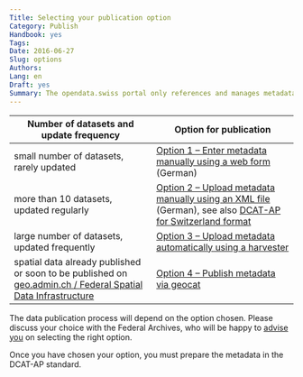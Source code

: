 ```yaml
---
Title: Selecting your publication option
Category: Publish
Handbook: yes
Tags:
Date: 2016-06-27
Slug: options
Authors:
Lang: en
Draft: yes
Summary: The opendata.swiss portal only references and manages metadata. The primary data, as well as responsibility for publishing them, remain with the data supplier. The Federal Archives operate the portal, and also support and coordinate data publication. When you publish your data on opendata.swiss, you can choose between four technical options. The following table will help you decide which option is best suited to your organization.
---
```



| Number of datasets and update frequency | Option for publication |
|-----------------------------------------|------------------------|
| small number of datasets, rarely updated | [Option 1 – Enter metadata manually using a web form](/de/library/opendataswiss-userguide#metadaten-via-formular-xml-import-verwalten_1) (German) |
| more than 10 datasets, updated regularly | [Option 2 – Upload metadata manually using an XML file](/de/library/opendataswiss-userguide#metadaten-via-formular-xml-import-verwalten_1) (German), see also [DCAT-AP for Switzerland format](/en/library/ch-dcat-ap) |
| large number of datasets, updated frequently | [Option 3 – Upload metadata automatically using a harvester](/en/prepare/harvester) |
| spatial data already published or soon to be published on [geo.admin.ch / Federal Spatial Data Infrastructure](http://www.geo.admin.ch/internet/geoportal/en/home/geoadmin/mission/bgdi.html) | [Option 4 – Publish metadata via geocat](/en/publish/swiss.html#publication-via-geoadminch_1) |

The data publication process will depend on the option chosen. Please discuss your choice with the Federal Archives, who will be happy to [advise you](mailto:opendata@bar.admin.ch) on selecting the right option.

Once you have chosen your option, you must prepare the metadata in the DCAT-AP standard.
